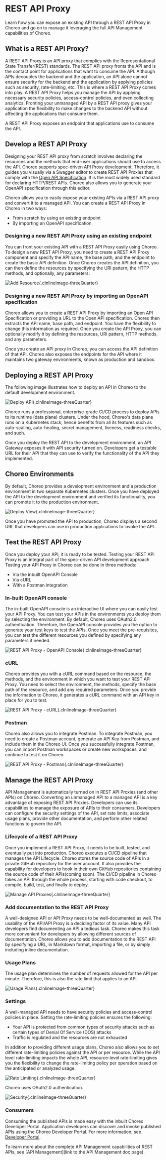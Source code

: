 # REST API Proxy

Learn how you can expose an existing API through a REST API Proxy in Choreo and go on to manage it leveraging the full API Management capabilities of Choreo.

## What is a REST API Proxy?

A REST API Proxy is an API proxy that complies with the Representational State Transfer(REST) standards. The REST API proxy fronts the API and is the contact point for applications that want to consume the API. Although APIs decouples the backend and the application, an API alone cannot ensure security for the backend and the application by applying policies such as security, rate-limiting, etc. This is where a REST API Proxy comes into play. A REST API Proxy helps you manage the API by applying necessary security policies, access-control policies, and even collecting analytics. Fronting your unmanaged API by a REST API proxy gives your application the flexibility to make changes to the backend API without affecting the applications that consume them. 

A REST API Proxy exposes an endpoint that applications use to consume the API.

## Develop a REST API Proxy

Designing your REST API proxy from scratch involves declaring the resources and the methods that end-user applications should use to access the API. Choreo supports spec-driven API Proxy development. Therefore, it guides you visually via a Swagger editor to create REST API Proxies that comply with the [Open API Specification](https://github.com/OAI/OpenAPI-Specification). It is the most widely used standard for declaring HTTP/REST APIs. Choreo also allows you to generate your OpenAPI specification through this editor.

Choreo allows you to easily expose your existing APIs via a REST API proxy and convert it to a managed API. You can create a REST API Proxy in Choreo in two ways:

- From scratch by using an existing endpoint 
- By importing an OpenAPI specification

### Designing a new REST API Proxy using an existing endpoint 

You can front your existing API with a REST API Proxy easily using Choreo. To design a new REST API Proxy, you need to create a REST API Proxy component and specify the API name, the base path, and the endpoint to create the basic API definition. Once Choreo creates the API definition, you can then define the resources by specifying the URI pattern, the HTTP methods, and optionally, any parameters:

![Add Resource](assets/img/api-proxies/add-resources-api-proxies.png){.cInlineImage-threeQuarter}


### Designing a new REST API Proxy by importing an OpenAPI specification

Choreo allows you to create a REST API Proxy by importing an Open API Specification or providing a URL to the Open API specification. Choreo then extracts the API name, base path, and endpoint. You have the flexibility to change this information as required. Once you create the API Proxy, you can optionally modify it by defining the resources, URI pattern, HTTP methods, and any parameters.

Once you create an API proxy in Choreo, you can access the API definition of that API. Choreo also exposes the endpoints for the API where it maintains two gateway environments, known as production and sandbox.


## Deploying a REST API Proxy

The following image illustrates how to deploy an API in Choreo to the default development environment. 

![Deploy API ](assets/img/api-proxies/deploy-api-proxies.png){.cInlineImage-threeQuarter}

Choreo runs a professional, enterprise-grade CI/CD process to deploy APIs to its runtime (data plane) clusters. Under the hood, Choreo's data plane runs on a Kubernetes stack, hence benefits from all its features such as auto-scaling, auto-healing, secret management, liveness, readiness checks, and such.

Once you deploy the REST API to the development environment, an API Gateway exposes it with API security turned on. Developers get a testable URL for their API that they can use to verify the functionality of the API they implemented.

## Choreo Environments

By default, Choreo provides a development environment and a production environment in two separate Kubernetes clusters. Once you have deployed the API to the development environment and verified its functionality, you can promote it to the production environment.

![Deploy View](assets/img/rest-apis/deploy-promote.png){.cInlineImage-threeQuarter}

Once you have promoted the API to production, Choreo displays a second URL that developers can use in production applications to invoke the API.

## Test the REST API Proxy

Once you deploy your API, it is ready to be tested. Testing your REST API Proxy is an integral part of the spec-driven API development approach. Testing your API Proxy in Choreo can be done in three methods:

- Via the inbuilt OpenAPI Console
- Via cURL
- With a Postman integration

### In-built OpenAPI console

The in-built OpenAPI console is an interactive UI where you can easily test your API Proxy. You can test your APIs in the environments you deploy them by selecting the environment. By default, Choreo uses OAuth2.0 authentication. Therefore, the OpenAPI console provides you the option to generate your test keys to test the APIs. Once you meet the pre-requisites, you can test the different resources you defined by specifying any parameters if needed. 

![REST API Proxy - OpenAPI Console](assets/img/api-proxies/test-api-proxies-openapi-console.png){.cInlineImage-threeQuarter}

### cURL

Choreo provides you with a cURL command based on the resource, the methods, and the environment in which you want to test your REST API Proxy. You need to select the environment, the methods, specify the base path of the resource, and add any required parameters. Once you provide the information to Choreo, it generates a cURL command with an API key in place for you to test. 

![REST API Proxy - cURL](assets/img/api-proxies/test-api-proxies-curl.png){.cInlineImage-threeQuarter}

### Postman

Choreo also allows you to integrate Postman. To integrate Postman, you need to create a Postman account, generate an API Key from Postman, and include them in the Choreo UI. Once you successfully integrate Postman, you can import Postman workspaces or create new workspaces, and continue to test it on Choreo.

![REST API Proxy - Postman](assets/img/api-proxies/test-api-proxies-postman.png){.cInlineImage-threeQuarter}

## Manage the REST API Proxy

API Management is automatically turned on in REST API Proxies (and other APIs) on Choreo. Converting an unmanaged API to a managed API is a key advantage of exposing REST API Proxies. Developers can use its capabilities to manage the exposure of APIs to their consumers. Developers can configure the security settings of the API, set rate limits, associate usage plans, provide other documentation, and perform other related functions to govern the API. 

### Lifecycle of a REST API Proxy

Once you implement a REST API Proxy, it needs to be built, tested, and eventually put into production. Choreo executes a CI/CD pipeline that manages the API Lifecycle. Choreo stores the source code of APIs in a private GitHub repository for the user account. It also provides the capability for developers to hook in their own GitHub repositories containing the source code of their APIs(coming soon). The CI/CD pipeline in Choreo takes an API through the whole process, starting with code checkout, to compile, build, test, and finally to deploy.

![Manage API Proxies](assets/img/api-proxies/manage-api-proxies.png){.cInlineImage-threeQuarter}

### Add documentation to the REST API Proxy

A well-designed API or API Proxy needs to be well-documented as well. The usability of the API/API Proxy is a deciding factor of its value. Many API developers find documenting an API a tedious task. Choreo makes this task more convenient for developers by allowing different sources of documentation. Choreo allows you to add documentation to the REST API by specifying a URL, in Markdown format, importing a file, or by simply including inline documentation. 


### Usage Plans

The usage plan determines the number of requests allowed for the API per minute. Therefore, this is also the rate limit that applies to an API.

![Usage Plans](assets/img/api-proxies/api-proxies-usage-plans.png){.cInlineImage-threeQuarter}


### Settings

A well-managed API needs to have security policies and access-control policies in place. Setting the rate-limiting policies ensures the following:

 - Your API is protected from common types of security attacks such as certain types of Denial Of Service (DOS) attacks
 - Traffic is regulated and the resources are not exhausted

In addition to providing different usage plans, Choreo also allows you to set different rate-limiting policies against the API or per resource. While the API level rate-limiting impacts the whole API, resource-level rate-limiting gives you the flexibility to change the rate-limiting policy per operation based on the anticipated or analyzed usage.

![Rate Limiting](assets/img/api-proxies/rate-limiting.png){.cInlineImage-threeQuarter}

Choreo uses OAuth2.0 authentication.

![Security](assets/img/api-proxies/security-settings.png){.cInlineImage-threeQuarter}


### Consumers

Consuming the published APIs is made easy with the inbuilt Choreo Developer Portal. Application developers can discover and invoke published APIs using the Choreo Developer Portal. For more information, see [Developer Portal](manage/developer-portal.md).

To learn more about the complete API Management capabilities of REST APIs, see [API Management](link to the API Management doc page).
